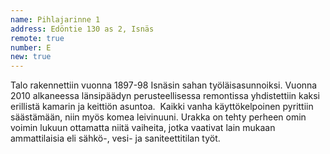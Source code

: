 ```yaml
---
name: Pihlajarinne 1
address: Edöntie 130 as 2, Isnäs
remote: true
number: E
new: true
---
```

Talo rakennettiin vuonna 1897-98 Isnäsin sahan työläisasunnoiksi. Vuonna 2010 alkaneessa länsipäädyn perusteellisessa 
remontissa yhdistettiin kaksi erillistä kamarin ja keittiön asuntoa.  Kaikki vanha käyttökelpoinen pyrittiin säästämään, 
niin myös komea leivinuuni. Urakka on tehty perheen omin voimin lukuun ottamatta niitä vaiheita, jotka vaativat lain 
mukaan ammattilaisia eli sähkö-, vesi- ja saniteettitilan työt.